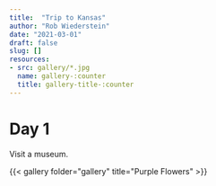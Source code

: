 ```yaml
---
title:  "Trip to Kansas"
author: "Rob Wiederstein"
date: "2021-03-01"
draft: false
slug: []
resources:
- src: gallery/*.jpg
  name: gallery-:counter
  title: gallery-title-:counter
---
```


# Day 1

Visit a museum.

{{< gallery folder="gallery" title="Purple Flowers" >}}

